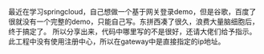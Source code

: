 最近在学习springcloud，自己想做一个基于网关登录demo，但是谷歌，百度了很就没有一个完整的demo，只能自己写。东拼西凑了很久，浪费大量脑细胞后，终于搞定了。
所以分享出来，代码中哪里写的不是很好，还请大佬们给予指示。此工程中没有使用注册中心，所以在gateway中是直接指定的ip地址。
